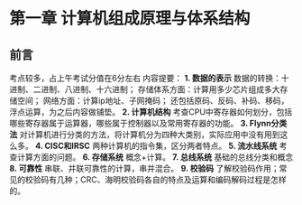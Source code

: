 # 第一章 计算机组成原理与体系结构
## 前言 
考点较多，占上午考试分值在6分左右
内容提要：
**1. 数据的表示**
数据的转换：十进制、二进制、八进制、十六进制；
存储体系方面：计算用多少芯片组成多大存储空间；
网络方面：计算ip地址、子网掩码；
还包括原码、反码、补码、移码，浮点运算，为之后内容做铺垫。
**2. 计算机结构**
考查CPU中寄存器如何划分，包括哪些寄存器属于运算器，哪些属于控制器以及常用寄存器的功能。
**3. Flynn分类法**
对计算机进行分类的方法，将计算机分为四种大类别，实际应用中没有用到这么多。
**4. CISC和IRSC**
两种计算机的指令集，区分两者特点。
**5. 流水线系统**
考查计算方面的问题。
**6. 存储系统**
概念+计算。
**7. 总线系统**
基础的总线分类和概念
**8. 可靠性**
串联、并联可靠性的计算，串并混合。
**9. 校验码**
了解校验码作用；常见的校验码有几种；CRC、海明校验码各自的特点及运算和编码解码过程是怎样的。

